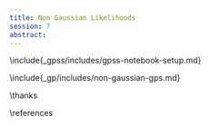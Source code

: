 ```yaml
---
title: Non Gaussian Likelihoods
session: 7
abstract:
---
```


\include{_gpss/includes/gpss-notebook-setup.md}

\include{_gp/includes/non-gaussian-gps.md}

\thanks

\references
